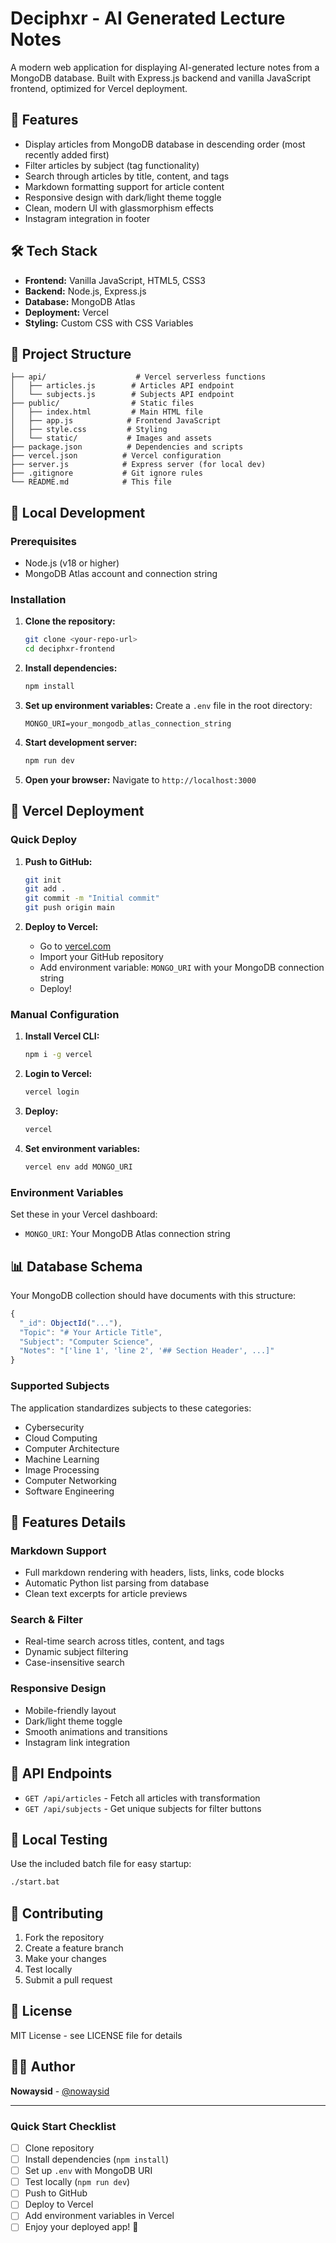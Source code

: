 # Deciphxr - AI Generated Lecture Notes

A modern web application for displaying AI-generated lecture notes from a MongoDB database. Built with Express.js backend and vanilla JavaScript frontend, optimized for Vercel deployment.

## 🚀 Features

- Display articles from MongoDB database in descending order (most recently added first)
- Filter articles by subject (tag functionality)
- Search through articles by title, content, and tags
- Markdown formatting support for article content
- Responsive design with dark/light theme toggle
- Clean, modern UI with glassmorphism effects
- Instagram integration in footer

## 🛠 Tech Stack

- **Frontend:** Vanilla JavaScript, HTML5, CSS3
- **Backend:** Node.js, Express.js
- **Database:** MongoDB Atlas
- **Deployment:** Vercel
- **Styling:** Custom CSS with CSS Variables

## 📁 Project Structure

```
├── api/                    # Vercel serverless functions
│   ├── articles.js        # Articles API endpoint
│   └── subjects.js        # Subjects API endpoint
├── public/                # Static files
│   ├── index.html         # Main HTML file
│   ├── app.js            # Frontend JavaScript
│   ├── style.css         # Styling
│   └── static/           # Images and assets
├── package.json          # Dependencies and scripts
├── vercel.json          # Vercel configuration
├── server.js            # Express server (for local dev)
├── .gitignore           # Git ignore rules
└── README.md            # This file
```

## 🔧 Local Development

### Prerequisites

- Node.js (v18 or higher)
- MongoDB Atlas account and connection string

### Installation

1. **Clone the repository:**
   ```bash
   git clone <your-repo-url>
   cd deciphxr-frontend
   ```

2. **Install dependencies:**
   ```bash
   npm install
   ```

3. **Set up environment variables:**
   Create a `.env` file in the root directory:
   ```env
   MONGO_URI=your_mongodb_atlas_connection_string
   ```

4. **Start development server:**
   ```bash
   npm run dev
   ```

5. **Open your browser:**
   Navigate to `http://localhost:3000`

## 🚀 Vercel Deployment

### Quick Deploy

1. **Push to GitHub:**
   ```bash
   git init
   git add .
   git commit -m "Initial commit"
   git push origin main
   ```

2. **Deploy to Vercel:**
   - Go to [vercel.com](https://vercel.com)
   - Import your GitHub repository
   - Add environment variable: `MONGO_URI` with your MongoDB connection string
   - Deploy!

### Manual Configuration

1. **Install Vercel CLI:**
   ```bash
   npm i -g vercel
   ```

2. **Login to Vercel:**
   ```bash
   vercel login
   ```

3. **Deploy:**
   ```bash
   vercel
   ```

4. **Set environment variables:**
   ```bash
   vercel env add MONGO_URI
   ```

### Environment Variables

Set these in your Vercel dashboard:

- `MONGO_URI`: Your MongoDB Atlas connection string

## 📊 Database Schema

Your MongoDB collection should have documents with this structure:

```javascript
{
  "_id": ObjectId("..."),
  "Topic": "# Your Article Title",
  "Subject": "Computer Science", 
  "Notes": "['line 1', 'line 2', '## Section Header', ...]"
}
```

### Supported Subjects

The application standardizes subjects to these categories:
- Cybersecurity
- Cloud Computing
- Computer Architecture
- Machine Learning
- Image Processing
- Computer Networking
- Software Engineering

## 🎨 Features Details

### Markdown Support
- Full markdown rendering with headers, lists, links, code blocks
- Automatic Python list parsing from database
- Clean text excerpts for article previews

### Search & Filter
- Real-time search across titles, content, and tags
- Dynamic subject filtering
- Case-insensitive search

### Responsive Design
- Mobile-friendly layout
- Dark/light theme toggle
- Smooth animations and transitions
- Instagram link integration

## 🔧 API Endpoints

- `GET /api/articles` - Fetch all articles with transformation
- `GET /api/subjects` - Get unique subjects for filter buttons

## 📱 Local Testing

Use the included batch file for easy startup:
```bash
./start.bat
```

## 🤝 Contributing

1. Fork the repository
2. Create a feature branch
3. Make your changes
4. Test locally
5. Submit a pull request

## 📄 License

MIT License - see LICENSE file for details

## 👨‍💻 Author

**Nowaysid** - [@nowaysid](https://instagram.com/nowaysid)

---

### Quick Start Checklist

- [ ] Clone repository
- [ ] Install dependencies (`npm install`)
- [ ] Set up `.env` with MongoDB URI
- [ ] Test locally (`npm run dev`)
- [ ] Push to GitHub
- [ ] Deploy to Vercel
- [ ] Add environment variables in Vercel
- [ ] Enjoy your deployed app! 🎉
